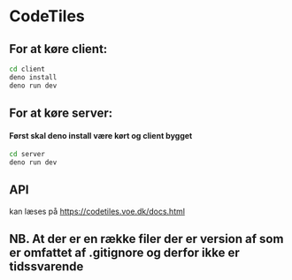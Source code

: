 # CodeTiles

## For at køre client:
```bash
cd client
deno install
deno run dev
```

## For at køre server:
#### Først skal deno install være kørt og client bygget
```bash
cd server
deno run dev
```


## API
kan læses på https://codetiles.voe.dk/docs.html
## NB. At der er en række filer der er version af som er omfattet af .gitignore og derfor ikke er tidssvarende
